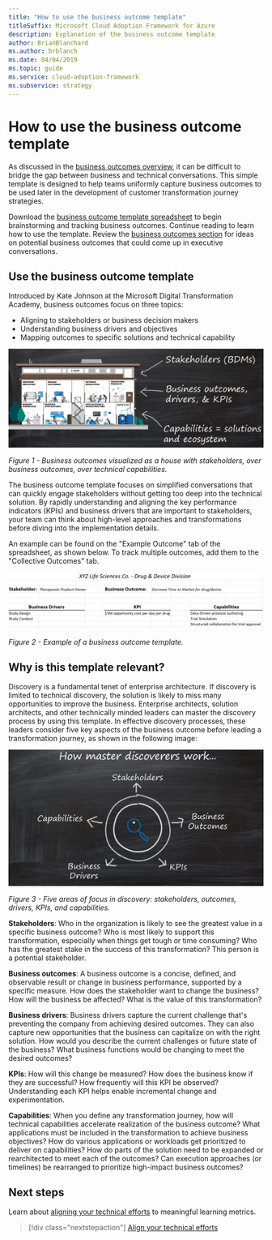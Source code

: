 ```yaml
---
title: "How to use the business outcome template"
titleSuffix: Microsoft Cloud Adoption Framework for Azure
description: Explanation of the business outcome template
author: BrianBlanchard
ms.author: brblanch
ms.date: 04/04/2019
ms.topic: guide
ms.service: cloud-adoption-framework
ms.subservice: strategy
---
```


# How to use the business outcome template

As discussed in the [business outcomes overview](./index.md), it can be difficult to bridge the gap between business and technical conversations. This simple template is designed to help teams uniformly capture business outcomes to be used later in the development of customer transformation journey strategies.

Download the [business outcome template spreadsheet](https://archcenter.blob.core.windows.net/cdn/business-outcome-template.xlsx) to begin brainstorming and tracking business outcomes. Continue reading to learn how to use the template. Review the [business outcomes section](./index.md) for ideas on potential business outcomes that could come up in executive conversations.

<!-- markdownlint-disable MD026 -->

## Use the business outcome template

Introduced by Kate Johnson at the Microsoft Digital Transformation Academy, business outcomes focus on three topics:

- Aligning to stakeholders or business decision makers
- Understanding business drivers and objectives
- Mapping outcomes to specific solutions and technical capability

![Business outcomes visualized as a house with stakeholders, over business outcomes, over technical capabilities](../../_images/business-outcome-house.png)

*Figure 1 - Business outcomes visualized as a house with stakeholders, over business outcomes, over technical capabilities.*

The business outcome template focuses on simplified conversations that can quickly engage stakeholders without getting too deep into the technical solution. By rapidly understanding and aligning the key performance indicators (KPIs) and business drivers that are important to stakeholders, your team can think about high-level approaches and transformations before diving into the implementation details.

An example can be found on the "Example Outcome" tab of the spreadsheet, as shown below. To track multiple outcomes, add them to the "Collective Outcomes" tab.

![Example of a business outcome template](../../_images/business-outcome-template.png)

*Figure 2 - Example of a business outcome template.*

## Why is this template relevant?

Discovery is a fundamental tenet of enterprise architecture. If discovery is limited to technical discovery, the solution is likely to miss many opportunities to improve the business. Enterprise architects, solution architects, and other technically minded leaders can master the discovery process by using this template. In effective discovery processes, these leaders consider five key aspects of the business outcome before leading a transformation journey, as shown in the following image:

![Five areas of focus in discovery: stakeholders, outcomes, drivers, KPIs, and capabilities](../../_images/business-outcome-focus-areas.png)

*Figure 3 - Five areas of focus in discovery: stakeholders, outcomes, drivers, KPIs, and capabilities.*

**Stakeholders**: Who in the organization is likely to see the greatest value in a specific business outcome? Who is most likely to support this transformation, especially when things get tough or time consuming? Who has the greatest stake in the success of this transformation? This person is a potential stakeholder.

**Business outcomes**: A business outcome is a concise, defined, and observable result or change in business performance, supported by a specific measure. How does the stakeholder want to change the business? How will the business be affected? What is the value of this transformation?

**Business drivers**: Business drivers capture the current challenge that's preventing the company from achieving desired outcomes. They can also capture new opportunities that the business can capitalize on with the right solution. How would you describe the current challenges or future state of the business? What business functions would be changing to meet the desired outcomes?

**KPIs**: How will this change be measured? How does the business know if they are successful? How frequently will this KPI be observed? Understanding each KPI helps enable incremental change and experimentation.

**Capabilities**: When you define any transformation journey, how will technical capabilities accelerate realization of the business outcome? What applications must be included in the transformation to achieve business objectives? How do various applications or workloads get prioritized to deliver on capabilities? How do parts of the solution need to be expanded or rearchitected to meet each of the outcomes? Can execution approaches (or timelines) be rearranged to prioritize high-impact business outcomes?

## Next steps

Learn about [aligning your technical efforts](../learning-metrics.md) to meaningful learning metrics.

> [!div class="nextstepaction"]
> [Align your technical efforts](../learning-metrics.md)
